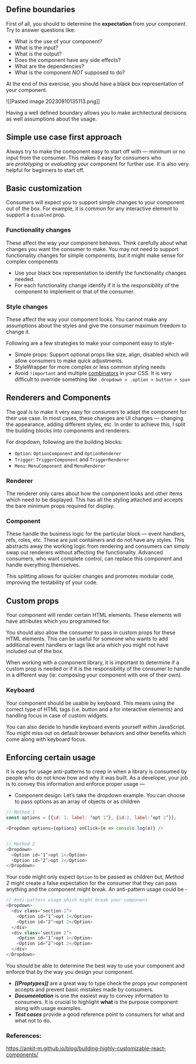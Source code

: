 ## Define boundaries

First of all, you should to determine the **expectation** from your component. Try to answer questions like:

- What is the use of your component?
- What is the input?
- What is the output?
- Does the component have any side effects?
- What are the dependencies?
- What is the component _NOT_ supposed to do?

At the end of this exercise, you should have a black box representation of your component.

![[Pasted image 20230810135113.png]]

Having a well defined boundary allows you to make architectural decisions as well assumptions about the usage.

## Simple use case first approach

Always try to make the component easy to start off with — minimum or no input from the consumer. This makes it easy for consumers who are _prototyping_ or _evaluating_ your component for further use. It is also very helpful for beginners to start off.

## Basic customization

Consumers will expect you to support simple changes to your component out of the box. For example, it is common for any interactive element to support a `disabled` prop.

### Functionality changes 
These affect the way your component behaves. Think carefully about what changes you want the consumer to make. You may not need to support functionality changes for simple components, but it might make sense for complex components
- Use your black box representation to identify the functionality changes needed.
- For each functionality change identify if it is the responsibility of the component to implement or that of the consumer.

### Style changes

These affect the way your component looks. You cannot make any assumptions about the styles and give the consumer maximum freedom to change it.

Following are a few strategies to make your component easy to style-

- Simple props: Support optional props like size, align, disabled which will allow consumers to make quick adjustments.
- StyleWrapper for more complex or less common styling needs
- Avoid `!important` and multiple [combinators](https://developer.mozilla.org/en-US/docs/Web/CSS/CSS_Selectors#Combinators) in your CSS. It is very difficult to override something like `.dropdown > .option > button > span`

## Renderers and Components

The goal is to make it very easy for consumers to adapt the component for their use case. In most cases, these changes are UI changes — changing the appearance, adding different styles, etc. In order to achieve this, I split the building blocks into components and renderers.

For dropdown, following are the building blocks:

- `Option`: `OptionComponent` and `OptionRenderer`
- `Trigger`: `TriggerComponent` and `TriggerRenderer`
- `Menu`: `MenuComponent` and `MenuRenderer`

### Renderer

The renderer only cares about how the component looks and other items which need to be displayed. This has all the styling attached and accepts the bare minimum props required for display.

### Component

These handle the business logic for the particular block — event handlers, refs, roles, etc. These are just containers and do not have any styles. This abstracts away the working logic from rendering and consumers can simply swap out renderers without affecting the functionality. Advanced consumers, who want complete control, can replace this component and handle everything themselves.

This splitting allows for quicker changes and promotes modular code, improving the testability of your code.

## Custom props

Your component will render certain HTML elements. These elements will have attributes which you programmed for.

You should also allow the consumer to pass in custom props for these HTML elements. This can be useful for someone who wants to add additional event handlers or tags like aria which you might not have included out of the box. 

When working with a component library, it is important to determine if a custom prop is needed or if it is the responsibility of the consumer to handle in a different way (ie: composing your component with one of their own).

### Keyboard

Your component should be usable by keyboard. This means using the correct type of HTML tags (i.e. button and a for interactive elements) and handling focus in case of custom widgets.

You can also decide to handle keyboard events yourself within JavaScript. You might miss out on default browser behaviors and other benefits which come along with keyboard focus.

## Enforcing certain usage

It is easy for usage anti-patterns to creep in when a library is consumed by people who do not know how and why it was built. As a developer, your job is to convey this information and enforce proper usage —

- Component design: Let’s take the dropdown example. You can choose to pass options as an array of objects or as children

```js
// Method 1
const options = [{id: 1, label: ‘opt 1’}, {id:2, label:’opt 2’}];

<Dropdown options={options} onClick={e => console.log(e)} />


// Method 2
<Dropdown>
  <Option id=‘1’>opt 1</Option>
  <Option id=‘2’>opt 2</Option>
</Dropdown>
```

Your code might only expect `Option` to be passed as children but, _Method 2_ might create a false expectation for the consumer that they can pass anything and the component might break. An anti-pattern usage could be -

```js
// Anti-pattern usage which might break your component
<Dropdown>
  <div class=‘section-1’>
    <Option id=‘1’>opt 1</Option>
    <Option id=‘2’>opt 2</Option>
  </div>
  <div class=‘section 2’>
    <Option id=‘1’>opt 1</Option>
    <Option id=‘2’>opt 2</Option>
  </div>
</Dropdown>
```

You should be able to determine the best way to use your component and enforce that by the way you design your component.

- ***[[Proptypes]]*** are a great way to type check the props your component accepts and prevent basic mistakes made by consumers.
- ***Documentation*** is one the easiest way to convey information to consumers. It is crucial to highlight **what** is the purpose component along with usage examples.
- ***Test cases*** provide a good reference point to consumers for what and what not to do.


### References:
https://ankit-m.github.io/blog/building-highly-customizable-react-components/